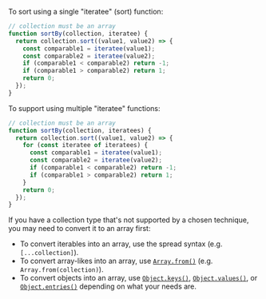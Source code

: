 To sort using a single "iteratee" (sort) function:

```javascript
// collection must be an array
function sortBy(collection, iteratee) {
  return collection.sort((value1, value2) => {
    const comparable1 = iteratee(value1);
    const comparable2 = iteratee(value2);
    if (comparable1 < comparable2) return -1;
    if (comparable1 > comparable2) return 1;
    return 0;
  });
}
```

To support using multiple "iteratee" functions:

```javascript
// collection must be an array
function sortBy(collection, iteratees) {
  return collection.sort((value1, value2) => {
    for (const iteratee of iteratees) {
      const comparable1 = iteratee(value1);
      const comparable2 = iteratee(value2);
      if (comparable1 < comparable2) return -1;
      if (comparable1 > comparable2) return 1;
    }
    return 0;
  });
}
```

If you have a collection type that's not supported by a chosen technique, you may need to convert it to an array first:
* To convert iterables into an array, use the spread syntax (e.g. `[...collection]`).
* To convert array-likes into an array, use [`Array.from()`](https://developer.mozilla.org/en-US/docs/Web/JavaScript/Reference/Global_Objects/Array/from) (e.g. `Array.from(collection)`).
* To convert objects into an array, use [`Object.keys()`](https://developer.mozilla.org/en-US/docs/Web/JavaScript/Reference/Global_Objects/Object/keys), [`Object.values()`](https://developer.mozilla.org/en-US/docs/Web/JavaScript/Reference/Global_Objects/Object/values), or [`Object.entries()`](https://developer.mozilla.org/en-US/docs/Web/JavaScript/Reference/Global_Objects/Object/entries) depending on what your needs are.
